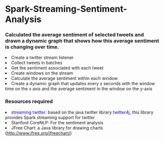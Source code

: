 # Spark-Streaming-Sentiment-Analysis

### Calculated the average sentiment of selected tweets and drawn a dynamic graph that shows how this average sentiment is changing over time.

<li>Create a twitter stream listener</li>
<li>Collect tweets in batches</li>
<li>Get the sentiment associated with each tweet</li>
<li>Create windows on the stream</li>
<li>Calculate the average sentiment within each window</li>
<li>Create a dynamic graph that updates every x seconds with the window time on the x axis and the average sentiment in the window on the y-axis</li>



<h3>Resources required</h2>
<li><span style="color:blue">streaming twitter</span>: based on the java twitter library <span style="color:blue">twitter4j</span>, this library provides Spark streaming support for twitter</li>
<li>Stanford CoreNLP: For the sentiment analysis</li>
<li>JFree Chart: a Java library for drawing charts (<a href="http://www.jfree.org/jfreechart/">http://www.jfree.org/jfreechart/</a>)</li>
